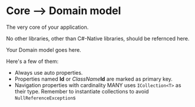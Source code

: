﻿Core --> Domain model
=====================

The very core of your application.

No other libraries, other than C#-Native libraries, should be refernced here.

Your Domain model goes here. 

Here's a few of them:

* Always use auto properties.
* Properties named **Id** or *ClassName***Id** are marked as primary key.
* Navigation properties with cardinality MANY uses `ICollection<T>` as their type. Remember to instantiate collections to avoid `NullReferenceException`s

